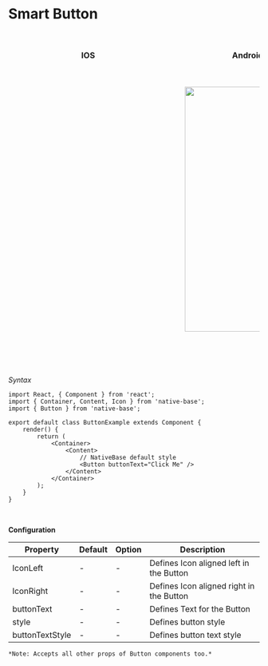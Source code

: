 # Smart Button

<br />
    <table>
      <thead>
        <tr style="border-style: hidden">
          <th style="border-style: hidden; padding-right: 34px;">IOS</th>
          <th style="padding-right: 140px;">Android</th>
        </tr>
      </thead>
      <thead>
        <tr style="border-style: hidden">
          <th style="border-style: hidden">
            <div style="background: url(../docs/assets/iphone.png) no-repeat; padding: 63px 20px 100px 18px; width: 292px"><img src="{{('../docs/assets/ios/components/button.png')}}" alt="" /></div></th>
          <th><div style="background: url(../docs/assets/android.png) no-repeat; padding: 45px 118px 68px 0px; background-size: 292px 576px;"><img height="490px" width="266px" src="{{('../docs/assets/android/components/button.png')}}" alt="" /></div></th>
        </tr>
      </thead>
    </table>

*Syntax*

<pre class="line-numbers"><code class="language-jsx">import React, { Component } from 'react';
import { Container, Content, Icon } from 'native-base';
import { Button } from 'native-base';
​
export default class ButtonExample extends Component {
    render() {
        return (
            &lt;Container>
                &lt;Content>
                    // NativeBase default style
                    &lt;Button buttonText="Click Me" />
                &lt;/Content>
            &lt;/Container>
        );
    }
}</code></pre><br />

**Configuration**

<table class = "table table-bordered">
        <thead>
            <tr>
                <th>Property</th>
                <th>Default</th>
                <th>Option</th>
                <th width="50%">Description</th>
            </tr>
        </thead>
        <tbody>
            <tr>
                <td>IconLeft</td>
                <td> - </td>
                <td> - </td>
                <td>Defines Icon aligned left in the Button</td>
            </tr>
            <tr>
                <td>IconRight</td>
                <td> - </td>
                <td> - </td>
                <td>Defines Icon aligned right in the Button</td>
            </tr>
            <tr>
                <td>buttonText</td>
                <td> - </td>
                <td> - </td>
                <td>Defines Text for the Button</td>
            </tr>
            <tr>
                <td>style</td>
                <td> - </td>
                <td> - </td>
                <td>Defines button style</td>
            </tr>
            <tr>
                <td>buttonTextStyle</td>
                <td> - </td>
                <td> - </td>
                <td>Defines button text style</td>
            </tr>
        </tbody>
    </table>

    *Note: Accepts all other props of Button components too.*
